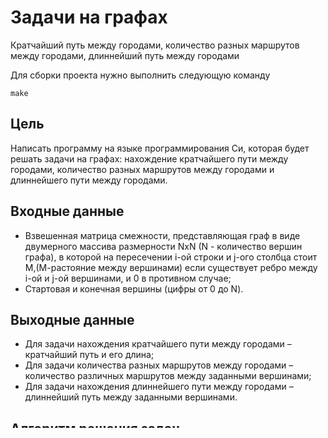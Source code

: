 # Задачи на графах
Кратчайший путь между городами, количество разных маршрутов между городами, длиннейший путь между городами

Для сборки проекта нужно выполнить следующую команду
```
make
```

## Цель
Написать программу на языке программирования Си, которая будет решать задачи на графах: нахождение кратчайшего пути между городами, количество разных маршрутов между городами и длиннейшего пути между городами.

## Входные данные
- Взвешенная матрица смежности, представляющая граф в виде двумерного массива размерности NxN (N - количество вершин графа), в которой на пересечении i-ой строки и j-ого столбца стоит М,(М-растояние между вершинами) если существует ребро между i-ой и j-ой вершинами, и 0 в противном случае;
- Cтартовая и конечная вершины (цифры от 0 до N).

## Выходные данные
- Для задачи нахождения кратчайшего пути между городами – кратчайший путь и его длина;
- Для задачи количества разных маршрутов между городами – количество различных маршрутов между заданными вершинами;
- Для задачи нахождения длиннейшего пути между городами – длиннейший путь между заданными вершинами.

## Алгоритм решения задач
Для нахождения количество разных маршрутов между городами необходимо использовать алгоритм поиска в глубину (DFS).
Описание алгоритма:  
1.Выбрать начальную вершину и пометить ее как посещенную.  
2.Перебрать все непосещенные соседние вершины выбранной вершины.  
3.Для каждой непосещенной вершины:
  - Пометить ее как посещенную.
  - Рекурсивно вызвать алгоритм поиска в глубину для этой вершины.

4.Повторять шаги 2-3 для всех непосещенных вершин в графе, пока все вершины не будут посещены.  
Для правильной работы алгоритма необходимо проверять, была ли вершина уже посещена, чтобы избежать зацикливания на циклах

Для нахождения кратчайшего пути между городами используются данные (пути) полученные в ходе выполнения алгоритма "поиска количество разных маршрутов между городами". Алгоритм проходится по всем полученным путям, измеряет их длинну, после чего сравнивает длинны между собой для нахождение кратчайшего пути.

Для нахождения длиннейшего пути между городами используются данные (пути) полученные в ходе выполнения алгоритма "поиска количество разных маршрутов между городами". Алгоритм проходится по всем полученным путям, измеряет их длинну, после чего сравнивает длинны между собой для нахождение длинейшего пути.

## Требования к реализации программы
- Программа должна быть написана на языке Си;
- Ввод вывод информации должен производиться через консоль;
- Необходимо использовать матрицу смежности для представления графа;
- Программа должна содержать три функции для решения каждой из задач;
- Код программы должен быть чистым и читаемым;
- Результат выполнения программы должен быть выведен на экран;
- Реализовать базовую сборку проекта с помощью make;
- Покрыть тестами только те функции, которые отвечают за решение каждой задачи.
Задачи на графах
Кратчайший путь между городами, количество разных маршрутов между городами и длиннейший путь между городами.

Для сборки проекта необходимо выполнить следующую команду:

make
Цель
Написать программу на языке программирования C, которая будет решать задачи на графах: нахождение кратчайшего пути между городами, количество разных маршрутов между городами и длиннейшего пути между городами.

Входные данные
Взвешенная матрица смежности, представляющая граф в виде двумерного массива размерности NxN (N - количество вершин графа), в которой на пересечении i-ой строки и j-ого столбца стоит М (М - расстояние между вершинами), если существует ребро между i-ой и j-ой вершинами, и 0 в противном случае;
Стартовая и конечная вершины (цифры от 0 до N).
Выходные данные
Для задачи нахождения кратчайшего пути между городами – кратчайший путь и его длина;
Для задачи количества разных маршрутов между городами – количество различных маршрутов между заданными вершинами;
Для задачи нахождения длиннейшего пути между городами – длиннейший путь между заданными вершинами.
Алгоритм решения задач
Для нахождения количество разных маршрутов между городами необходимо использовать алгоритм поиска в глубину (DFS). Описание алгоритма:

Выбрать начальную вершину и пометить ее как посещенную.
Перебрать все непосещенные соседние вершины выбранной вершины.
Для каждой непосещенной вершины:
Пометить ее как посещенную.
Рекурсивно вызвать алгоритм поиска в глубину для этой вершины.
Повторять шаги 2-3 для всех непосещенных вершин в графе, пока все вершины не будут посещены. Для правильной работы алгоритма необходимо проверять, была ли вершина уже посещена, чтобы избежать зацикливания на циклах.
Для нахождения кратчайшего пути между городами используются данные (пути), полученные в ходе выполнения алгоритма "поиска количество разных маршрутов между городами". Алгоритм проходится по всем полученным путям, измеряя их длину, после чего сравнивает длины между собой для нахождения кратчайшего пути.

Для нахождения длиннейшего пути между городами используются данные (пути), полученные в ходе выполнения алгоритма "поиска количество разных маршрутов между городами". Алгоритм проходится по всем полученным путям, измеряя их длину, после чего сравнивает длины между собой для нахождения длинейшего пути.

Требования к реализации программы
Программа должна быть написана на языке Си;
Ввод-вывод информации должен производиться через консоль;
Необходимо использовать матрицу смежности для представления графа;
Программа должна содержать три функции для решения каждой из задач;
Код программы должен быть чистым и читаемым;
Результат выполнения программы должен быть выведен на экран;
Реализовать базовую сборку проекта с помощью make;
Покрыть тестами только те функции, которые отвечают за решение каждой задачи.
